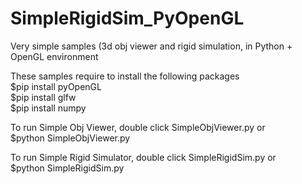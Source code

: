# SimpleRigidSim_PyOpenGL
Very simple samples (3d obj viewer and rigid simulation, in Python + OpenGL environment

These samples require to install the following packages  
  $pip install pyOpenGL  
  $pip install glfw  
  $pip install numpy  

To run Simple Obj Viewer, double click SimpleObjViewer.py or   
  $python SimpleObjViewer.py  

To run Simple Rigid Simulator, double click SimpleRigidSim.py or   
  $python SimpleRigidSim.py  
